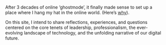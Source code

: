 After 3 decades of online ‘ghostmode’, it finally made sense to set up a place where I hang my hat in the online world. (Here’s [why](https://merawalaid.github.io/2025/05/07/why-this-blog-and-why-now.html)).

 On this site, I intend to share reflections, experiences, and questions centered on the core tenets of leadership, professionalism, the ever-evolving landscape of technology, and the unfolding narrative of our digital future.
